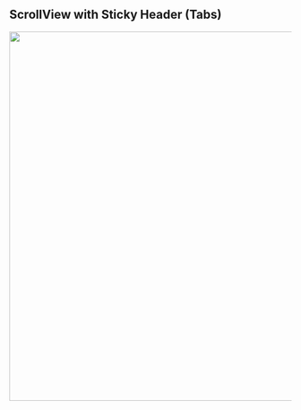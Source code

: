 ## ScrollView with Sticky Header (Tabs)

<img src="https://raw.githubusercontent.com/AhmedAbdulrahman/react-native-sticky-header-tabs/master/assets/intro.gif" width="660">
